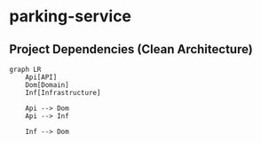 # parking-service

## Project Dependencies (Clean Architecture)
```mermaid
graph LR
	Api[API]
	Dom[Domain]
	Inf[Infrastructure]

    Api --> Dom
	Api --> Inf

    Inf --> Dom
```
